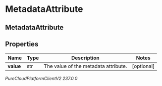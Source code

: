 # MetadataAttribute

## MetadataAttribute

## Properties

|Name | Type | Description | Notes|
|------------ | ------------- | ------------- | -------------|
| **value** | str | The value of the metadata attribute. | [optional] |



_PureCloudPlatformClientV2 237.0.0_

